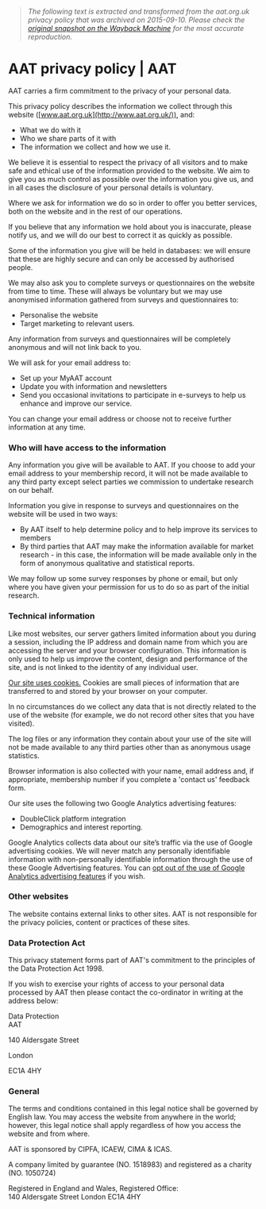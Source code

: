 > *The following text is extracted and transformed from the aat.org.uk privacy policy that was archived on 2015-09-10. Please check the [original snapshot on the Wayback Machine](https://web.archive.org/web/20150910212022id_/https%3A//www.aat.org.uk/get-myaat/privacy-policy) for the most accurate reproduction.*

# AAT privacy policy | AAT

AAT carries a firm commitment to the privacy of your personal data.

This privacy policy describes the information we collect through this website ([www.aat.org.uk](http://www.aat.org.uk/)), and:

  * What we do with it
  * Who we share parts of it with
  * The information we collect and how we use it.



We believe it is essential to respect the privacy of all visitors and to make safe and ethical use of the information provided to the website. We aim to give you as much control as possible over the information you give us, and in all cases the disclosure of your personal details is voluntary.

Where we ask for information we do so in order to offer you better services, both on the website and in the rest of our operations.

If you believe that any information we hold about you is inaccurate, please notify us, and we will do our best to correct it as quickly as possible.

Some of the information you give will be held in databases: we will ensure that these are highly secure and can only be accessed by authorised people.

We may also ask you to complete surveys or questionnaires on the website from time to time. These will always be voluntary but we may use anonymised information gathered from surveys and questionnaires to:

  * Personalise the website
  * Target marketing to relevant users.



Any information from surveys and questionnaires will be completely anonymous and will not link back to you.

We will ask for your email address to:

  * Set up your MyAAT account
  * Update you with information and newsletters
  * Send you occasional invitations to participate in e-surveys to help us enhance and improve our service.



You can change your email address or choose not to receive further information at any time.

### Who will have access to the information

Any information you give will be available to AAT. If you choose to add your email address to your membership record, it will not be made available to any third party except select parties we commission to undertake research on our behalf.

Information you give in response to surveys and questionnaires on the website will be used in two ways:

  * By AAT itself to help determine policy and to help improve its services to members
  * By third parties that AAT may make the information available for market research - in this case, the information will be made available only in the form of anonymous qualitative and statistical reports.



We may follow up some survey responses by phone or email, but only where you have given your permission for us to do so as part of the initial research.

### Technical information

Like most websites, our server gathers limited information about you during a session, including the IP address and domain name from which you are accessing the server and your browser configuration. This information is only used to help us improve the content, design and performance of the site, and is not linked to the identity of any individual user.

[Our site uses cookies.](https://web.archive.org/get-myaat/aat-cookie-policy) Cookies are small pieces of information that are transferred to and stored by your browser on your computer.

In no circumstances do we collect any data that is not directly related to the use of the website (for example, we do not record other sites that you have visited).

The log files or any information they contain about your use of the site will not be made available to any third parties other than as anonymous usage statistics.

Browser information is also collected with your name, email address and, if appropriate, membership number if you complete a 'contact us' feedback form.

Our site uses the following two Google Analytics advertising features:

  * DoubleClick platform integration
  * Demographics and interest reporting.



Google Analytics collects data about our site’s traffic via the use of Google advertising cookies. We will never match any personally identifiable information with non-personally identifiable information through the use of these Google Advertising features. You can [opt out of the use of Google Analytics advertising features](https://tools.google.com/dlpage/gaoptout/) if you wish.

### Other websites

The website contains external links to other sites. AAT is not responsible for the privacy policies, content or practices of these sites.

### Data Protection Act

This privacy statement forms part of AAT's commitment to the principles of the Data Protection Act 1998.

If you wish to exercise your rights of access to your personal data processed by AAT then please contact the co-ordinator in writing at the address below:

Data Protection  
AAT

140 Aldersgate Street

London

EC1A 4HY

### General

The terms and conditions contained in this legal notice shall be governed by English law. You may access the website from anywhere in the world; however, this legal notice shall apply regardless of how you access the website and from where.

AAT is sponsored by CIPFA, ICAEW, CIMA & ICAS.

A company limited by guarantee (NO. 1518983) and registered as a charity (NO. 1050724)

Registered in England and Wales, Registered Office:  
140 Aldersgate Street London EC1A 4HY
